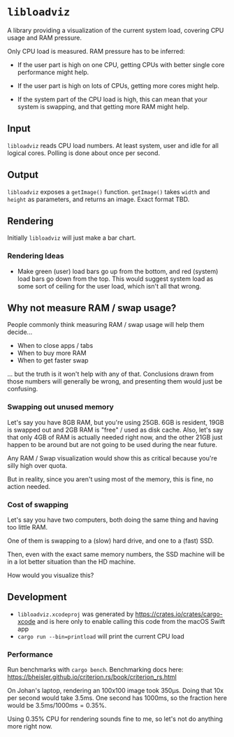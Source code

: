 # `libloadviz`

A library providing a visualization of the current system load, covering CPU
usage and RAM pressure.

Only CPU load is measured. RAM pressure has to be inferred:

- If the user part is high on one CPU, getting CPUs with better single core
  performance might help.

- If the user part is high on lots of CPUs, getting more cores might help.

- If the system part of the CPU load is high, this can mean that your system is
  swapping, and that getting more RAM might help.

## Input

`libloadviz` reads CPU load numbers. At least system, user and idle for all
logical cores. Polling is done about once per second.

## Output

`libloadviz` exposes a `getImage()` function. `getImage()` takes `width` and
`height` as parameters, and returns an image. Exact format TBD.

## Rendering

Initially `libloadviz` will just make a bar chart.

### Rendering Ideas

- Make green (user) load bars go up from the bottom, and red (system) load bars
  go down from the top. This would suggest system load as some sort of ceiling
  for the user load, which isn't all that wrong.

## Why not measure RAM / swap usage?

People commonly think measuring RAM / swap usage will help them decide...

- When to close apps / tabs
- When to buy more RAM
- When to get faster swap

... but the truth is it won't help with any of that. Conclusions drawn from
those numbers will generally be wrong, and presenting them would just be
confusing.

### Swapping out unused memory

Let's say you have 8GB RAM, but you're using 25GB. 6GB is resident, 19GB is
swapped out and 2GB RAM is "free" / used as disk cache. Also, let's say that
only 4GB of RAM is actually needed right now, and the other 21GB just happen to
be around but are not going to be used during the near future.

Any RAM / Swap visualization would show this as critical because you're silly
high over quota.

But in reality, since you aren't using most of the memory, this is fine, no
action needed.

### Cost of swapping

Let's say you have two computers, both doing the same thing and having too little RAM.

One of them is swapping to a (slow) hard drive, and one to a (fast) SSD.

Then, even with the exact same memory numbers, the SSD machine will be in a lot
better situation than the HD machine.

How would you visualize this?

## Development

- `libloadviz.xcodeproj` was generated by <https://crates.io/crates/cargo-xcode>
  and is here only to enable calling this code from the macOS Swift app
- `cargo run --bin=printload` will print the current CPU load

### Performance

Run benchmarks with `cargo bench`. Benchmarking docs here:
<https://bheisler.github.io/criterion.rs/book/criterion_rs.html>

On Johan's laptop, rendering an 100x100 image took 350µs. Doing that 10x per
second would take 3.5ms. One second has 1000ms, so the fraction here would be
$3.5\mathrm{ms} / 1000\mathrm{ms} = 0.35\%$.

Using 0.35% CPU for rendering sounds fine to me, so let's not do anything more
right now.
